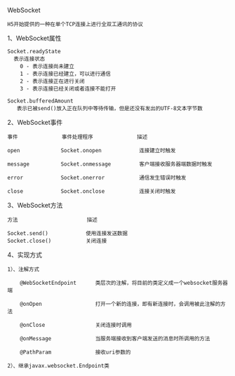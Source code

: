 WebSocket

    H5开始提供的一种在单个TCP连接上进行全双工通讯的协议
    
1、WebSocket属性

    Socket.readyState 
      表示连接状态
        0 - 表示连接尚未建立
        1 - 表示连接已经建立，可以进行通信
        2 - 表示连接正在进行关闭
        3 - 表示连接已经关闭或者连接不能打开
        
    Socket.bufferedAmount 
       表示已被send()放入正在队列中等待传输，但是还没有发出的UTF-8文本字节数
       
2、WebSocket事件

    事件              事件处理程序              描述
    
    open             Socket.onopen            连接建立时触发
        
    message          Socket.onmessage         客户端接收服务器端数据时触发
    
    error            Socket.onerror           通信发生错误时触发
    
    close            Socket.onclose           连接关闭时触发
     
3、WebSocket方法

    方法                      描述
        
    Socket.send()            使用连接发送数据
    Socket.close()           关闭连接
    
4、实现方式

    1）、注解方式
    
        @WebSocketEndpoint      类层次的注解，将目前的类定义成一个websocket服务器端
        
        @onOpen                 打开一个新的连接，即有新连接时，会调用被此注解的方法
        
        @onClose                关闭连接时调用
        
        @onMessage              当服务端接收到客户端发送的消息时所调用的方法
        
        @PathParam              接收uri参数的
        
    2）、继承javax.websocket.Endpoint类

